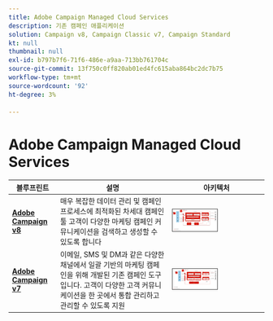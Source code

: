 ```yaml
---
title: Adobe Campaign Managed Cloud Services
description: 기존 캠페인 애플리케이션
solution: Campaign v8, Campaign Classic v7, Campaign Standard
kt: null
thumbnail: null
exl-id: b797b7f6-71f6-486e-a9aa-713bb761704c
source-git-commit: 13f750c0ff820ab01ed4fc615aba864bc2dc7b75
workflow-type: tm+mt
source-wordcount: '92'
ht-degree: 3%

---
```


# Adobe Campaign Managed Cloud Services


| 블루프린트 | 설명 | 아키텍처 |
|---|---|---|
| **[Adobe Campaign v8](campaign-v8.md)** | 매우 복잡한 데이터 관리 및 캠페인 프로세스에 최적화된 차세대 캠페인 툴 고객이 다양한 마케팅 캠페인 커뮤니케이션을 검색하고 생성할 수 있도록 합니다 | <img src="assets/campaign-v8-architecture.svg" alt="Campaign v8 블루프린트에 대한 참조 아키텍처" style="width:50%; border:1px solid #4a4a4a" /> |
| **[Adobe Campaign v7](campaign-v7.md)** | 이메일, SMS 및 DM과 같은 다양한 채널에서 일괄 기반의 마케팅 캠페인을 위해 개발된 기존 캠페인 도구입니다. 고객이 다양한 고객 커뮤니케이션을 한 곳에서 통합 관리하고 관리할 수 있도록 지원 | <img src="assets/campaign-v7-architecture.svg" alt="Campaign v7 블루프린트에 대한 참조 아키텍처" style="width:50%; border:1px solid #4a4a4a" /> |
